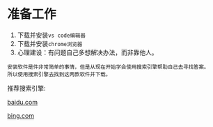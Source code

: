 # 准备工作

1. 下载并安装`vs code编辑器`
2. 下载并安装`chrome浏览器`
3. 心理建设：有问题自己多想解决办法，而非靠他人。

```
安装软件是件非常简单的事情，但是从现在开始学会使用搜索引擎帮助自己去寻找答案。
所以使用搜索引擎去找到这两款软件并下载。
```

推荐搜索引擎:

[baidu.com](https://www.baidu.com)

[bing.com](https://www.bing.com)